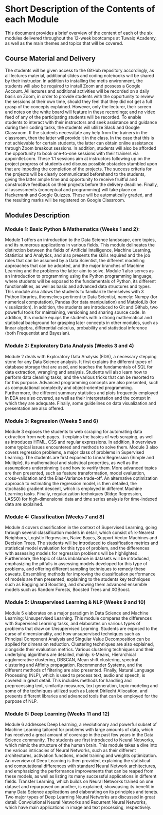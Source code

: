 
# **Short Description of the Contents of each Module**

This document provides a brief overview of the content of each of the six modules delivered throughout the 12-week bootcamps at Tuwaiq Academy, as well as the main themes and topics that will be covered.

## **Course Material and Delivery**

  The students will be given access to the GitHub repository accordingly, as all lectures material, additional slides and coding notebooks will be shared by their instructor. In addition to installing the metis environment, the students will also be required to install Zoom and possess a Google Account. All lectures and additional activities will be recorded on a daily basis on Zoom, in order to provide students with the opportunity to review the sessions at their own time, should they feel that they did not get a full grasp of the concepts explained. However, only the lecturer, their screen and notes on the white board will feature in these recordings; and no video feed of any of the participating students will be recorded. To enable students to interact with their instructors and seek assistance and guidance during their coding tasks, the students will utilize Slack and Google Classroom. If the students necessitate any help from the trainers in the classroom, then the latter will provide it in the class. In the case that this is not achievable for certain students, the latter can obtain online assistance through Zoom breakout sessions. In addition, students will also be afforded the opportunity to book one-to-one sessions with their trainers via appointlet.com. These 1:1 sessions aim at instructors following up on the project progress of students and discuss possible obstacles stumbled upon that are impeding the completion of the projects. The success criteria for the projects will be clearly communicated beforehand to the students, giving the latter ample time and opportunity to receive fruitful and constructive feedback on their projects before the delivery deadline. Finally, all assessments (conceptual and programming) will take place on Hackerrank and Google Quizzes. These will be automatically graded, and the resulting marks will be registered on Google Classroom.

## **Modules Description**
  
### **Module 1: Basic Python & Mathematics (Weeks 1 and 2):**

  Module 1 offers an introduction to the Data Science landscape, core topics, and its numerous applications in various fields. This module delineates the distinction between the fields of Artificial Intelligence, Machine Learning, Statistics and Analytics, and also presents the skills required and the job roles that can be assumed by a Data Scientist, the different modelling approaches that can be adopted, and the major branches of Machine Learning and the problems the latter aim to solve. Module 1 also serves as an introduction to programming using the Python programming language, where students will be exposed to the fundamentals of Python, its different functionalities, as well as basic and advanced data structures and types. This module also allows the students to familiarize themselves with 3 Python libraries, themselves pertinent to Data Scientist, namely: Numpy (for numerical computation), Pandas (for data manipulation) and MatplotLib (for visualization). In addition, the students are introduced to Git and Github, two powerful tools for maintaining, versioning and sharing source code. In addition, this module equips the students with a strong mathematical and statistical background for grasping later concepts in other modules, such as linear algebra, differential calculus, probability and statistical inference (both Frequentist and Bayesian).

### **Module 2: Exploratory Data Analysis (Weeks 3 and 4)**

 Module 2 deals with Exploratory Data Analysis (EDA), a necessary stepping stone for any Data Science analysis. It first explains the different types of database storage that are used, and teaches the fundamentals of SQL for data extraction, wrangling and analysis. Students will also learn how to perform data cleaning tasks, and the various tricks that can be resorted to for this purpose. Advanced programming concepts are also presented, such as computational complexity and object-oriented programming. Furthermore, the different summary statistics and plots frequently employed in EDA are also covered, as well as their interpretation and the context in which they are adequate. Finally, some guidelines on data visualization and presentation are also offered.

### **Module 3: Regression (Weeks 5 and 6)**

 Module 3 exposes the students to web scraping for automating data extraction from web pages. It explains the basics of web scraping, as well as introduces HTML, CSS and regular expressions. In addition, it overviews some typical issues encountered and methods to solve them. Module 3 also covers regression problems, a major class of problems in Supervised Learning. The students are first exposed to Linear Regression (Simple and Multiple), its mathematical and statistical properties, as well as the assumptions underpinning it and how to verify them. More advanced topics are then presented, such as feature transformation, model evaluation, cross-validation and the Bias-Variance trade-off. An alternative optimization approach to estimating the regression model, is then detailed, the stochastic gradient descent, which is employed in different Machine Learning tasks. Finally, regularization techniques (Ridge Regression, LASSO) for high-dimensional data and time series analysis for time-indexed data are explained.

### **Module 4: Classification (Weeks 7 and 8)**

  Module 4 covers classification in the context of Supervised Learning, going through several classification models in detail, which consist of: k-Nearest Neighbors, Logistic Regression, Naive Bayes, Support Vector Machines and Decision Trees. The students will be introduced to classification metrics and statistical model evaluation for this type of problem, and the differences with assessing models for regression problems will be highlighted. Furthermore, the topic of class imbalance in datasets will be introduced, emphasizing the pitfalls in assessing models developed for this type of problems, and offering different sampling techniques to remedy these caveats. Ensembling methods for improving the classification performance of models are then presented, explaining to the students key techniques such as Bagging and Boosting, and showing them advanced ensemble models such as Random Forests, Boosted Trees and XGBoost.

### **Module 5: Unsupervised Learning & NLP (Weeks 9 and 10)**

  Module 5 elaborates on a major paradigm in Data Science and Machine Learning: Unsupervised Learning. This module compares the differences with Supervised Learning tasks, and elaborates on various types of problems that draw on Unsupervised Learning. Students are exposed to the curse of dimensionality, and how unsupervised techniques such as Principal Component Analysis and Singular Value Decomposition can be applied for dimension reduction. Clustering techniques are also explained, alongside their evaluation metrics. Various clustering techniques and their underlying algorithms are detailed, mainly: k-Means, Hierarchical agglomerative clustering, DBSCAN, Mean shift clustering, spectral clustering and Affinity propagation. Recommender Systems, and the different methods of filtering are also presented. Finally, Natural Language Processing (NLP), which is used to process text, audio and speech, is covered in great detail. This includes methods for handling and preprocessing text, similarity measures, text generation, topic modeling and some of the techniques utilized such as Latent Dirilecht Allocation, and presents different libraries and advanced tools that can be employed for the purpose of NLP.

### **Module 6: Deep Learning (Weeks 11 and 12)**

  Module 6 addresses Deep Learning, a revolutionary and powerful subset of Machine Learning tailored for problems with large amounts of data, which has received a great amount of coverage in the past few years in the Data Science community. The students are first introduced to Neural Networks, which mimic the structure of the human brain. This module takes a dive into the various intricacies of Neural Networks, such as their different architectures, activation functions, model training and weights optimization. An overview of Deep Learning is then provided, explaining the statistical and computational differences with standard Neural Network architectures, and emphasizing the performance improvements that can be reaped from these models, as well as listing its many successful applications in different fields. Transfer Learning, which builds on Neural Networks trained on one dataset and repurposed on another, is explained, showcasing its benefit in many Data Science applications and elaborating on its principles and tenets. Two major types of Deep Learning Neural Networks are discussed in great detail: Convolutional Neural Networks and Recurrent Neural Networks, which have main applications in image and text processing, respectively. 



